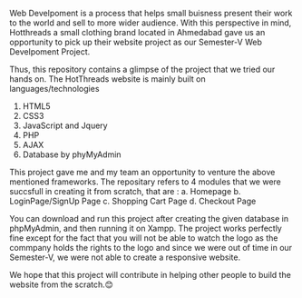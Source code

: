 Web Develpoment is a process that helps small buisness present their work to the world and sell to more wider audience. 
With this perspective in mind, Hotthreads a small clothing brand located in Ahmedabad gave us an opportunity to pick up their website project as our Semester-V Web Develpoment Project.

Thus, this repository contains a glimpse of the project that we tried our hands on. 
The HotThreads website is mainly built on languages/technologies
  1. HTML5
  2. CSS3
  3. JavaScript and Jquery
  4. PHP
  5. AJAX
  6. Database by phyMyAdmin
  
This project gave me and my team an opportunity to venture the above mentioned frameworks. The repositary refers to 4 modules that we were succsfull in creating it from scratch, 
that are :
  a. Homepage
  b. LoginPage/SignUp Page
  c. Shopping Cart Page
  d. Checkout Page
  
You can download and run this project after creating the given database in phpMyAdmin, and then running it on Xampp. The project works perfectly fine except for the fact that
you will not be able to watch the logo as the commpany holds the rights to the logo and since we were out of time in our Semester-V, we were not able to create a responsive website.

We hope that this project will contribute in helping other people to build the website from the scratch.😊
